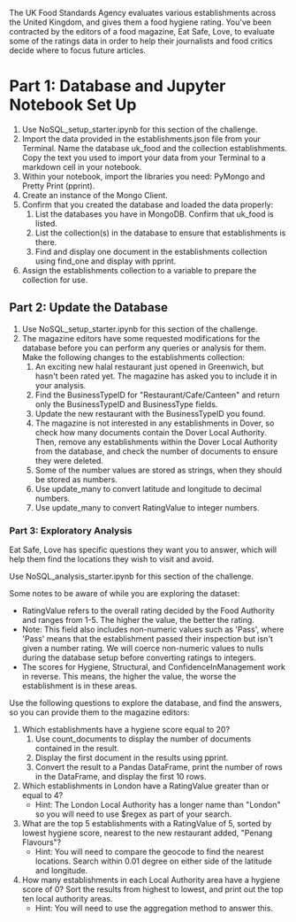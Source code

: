 <html lang="en">
<body>
    <p>The UK Food Standards Agency evaluates various establishments across the United Kingdom, and gives them a food hygiene rating. You've been contracted by the editors of a food magazine, Eat Safe, Love, to evaluate some of the ratings data in order to help their journalists and food critics decide where to focus future articles.</p>
    <h1>Part 1: Database and Jupyter Notebook Set Up</h1>
    <ol>
        <li>Use NoSQL_setup_starter.ipynb for this section of the challenge.</li>
        <li>Import the data provided in the establishments.json file from your Terminal. Name the database uk_food and the collection establishments. Copy the text you used to import your data from your Terminal to a markdown cell in your notebook.</li>
        <li>Within your notebook, import the libraries you need: PyMongo and Pretty Print (pprint).</li>
        <li>Create an instance of the Mongo Client.</li>
        <li>Confirm that you created the database and loaded the data properly:
            <ol>
                <li>List the databases you have in MongoDB. Confirm that uk_food is listed.</li>
                <li>List the collection(s) in the database to ensure that establishments is there.</li>
                <li>Find and display one document in the establishments collection using find_one and display with pprint.</li>
            </ol>
        </li>
        <li>Assign the establishments collection to a variable to prepare the collection for use.</li>
    </ol>
    <h2>Part 2: Update the Database</h2>
    <ol>
        <li>Use NoSQL_setup_starter.ipynb for this section of the challenge.</li>
        <li>The magazine editors have some requested modifications for the database before you can perform any queries or analysis for them. Make the following changes to the establishments collection:
            <ol>
                <li>An exciting new halal restaurant just opened in Greenwich, but hasn't been rated yet. The magazine has asked you to include it in your analysis.</li>
                <li>Find the BusinessTypeID for "Restaurant/Cafe/Canteen" and return only the BusinessTypeID and BusinessType fields.</li>
                <li>Update the new restaurant with the BusinessTypeID you found.</li>
                <li>The magazine is not interested in any establishments in Dover, so check how many documents contain the Dover Local Authority. Then, remove any establishments within the Dover Local Authority from the database, and check the number of documents to ensure they were deleted.</li>
                <li>Some of the number values are stored as strings, when they should be stored as numbers.</li>
                <li>Use update_many to convert latitude and longitude to decimal numbers.</li>
                <li>Use update_many to convert RatingValue to integer numbers.</li>
            </ol>
        </li>
    </ol>
    <h3>Part 3: Exploratory Analysis</h3>
    <p>Eat Safe, Love has specific questions they want you to answer, which will help them find the locations they wish to visit and avoid.</p>
    <p>Use NoSQL_analysis_starter.ipynb for this section of the challenge.</p>
    <p>Some notes to be aware of while you are exploring the dataset:</p>
    <ul>
        <li>RatingValue refers to the overall rating decided by the Food Authority and ranges from 1-5. The higher the value, the better the rating.</li>
        <li>Note: This field also includes non-numeric values such as 'Pass', where 'Pass' means that the establishment passed their inspection but isn't given a number rating. We will coerce non-numeric values to nulls during the database setup before converting ratings to integers.</li>
        <li>The scores for Hygiene, Structural, and ConfidenceInManagement work in reverse. This means, the higher the value, the worse the establishment is in these areas.</li>
    </ul>
    <p>Use the following questions to explore the database, and find the answers, so you can provide them to the magazine editors:</p>
    <ol>
        <li>Which establishments have a hygiene score equal to 20?
            <ol>
                <li>Use count_documents to display the number of documents contained in the result.</li>
                <li>Display the first document in the results using pprint.</li>
                <li>Convert the result to a Pandas DataFrame, print the number of rows in the DataFrame, and display the first 10 rows.</li>
            </ol>
        </li>
        <li>Which establishments in London have a RatingValue greater than or equal to 4?
            <ul>
                <li>Hint: The London Local Authority has a longer name than "London" so you will need to use $regex as part of your search.</li>
            </ul>
        </li>
        <li>What are the top 5 establishments with a RatingValue of 5, sorted by lowest hygiene score, nearest to the new restaurant added, "Penang Flavours"?
            <ul>
                <li>Hint: You will need to compare the geocode to find the nearest locations. Search within 0.01 degree on either side of the latitude and longitude.</li>
            </ul>
        </li>
        <li>How many establishments in each Local Authority area have a hygiene score of 0? Sort the results from highest to lowest, and print out the top ten local authority areas.
            <ul>
                <li>Hint: You will need to use the aggregation method to answer this.</li>
            </ul>
        </li>
    </ol>
</body>
</html>

